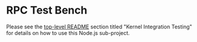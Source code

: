 # RPC Test Bench

Please see the [top-level README](https://github.com/aionnetwork/tetryon-sandbox/blob/master/README.md) section titled "Kernel Integration Testing" for details on how to use this Node.js sub-project. 